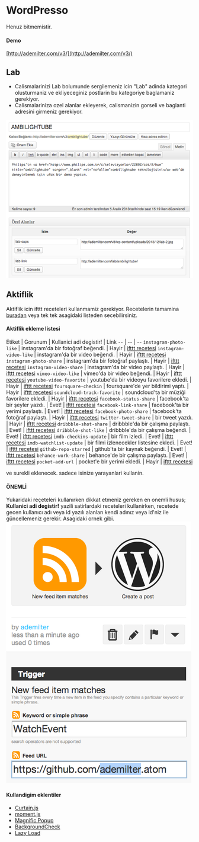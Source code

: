 # WordPresso
Henuz bitmemistir.

#### Demo
[http://ademilter.com/v3/](http://ademilter.com/v3/)


## Lab
* Calismalarinizi Lab bolumunde sergilemeniz icin "Lab" adinda kategori olusturmaniz ve ekliyeceginiz postlarin bu kategoriye baglamaniz gerekiyor.
* Calismalariniza ozel alanlar ekleyerek, calismanizin gorseli ve baglanti adresini girmeniz gerekiyor.

![lab icin gorsel ekleme](/other/lab-add-item.png)


## Aktiflik
Aktiflik icin ifttt receteleri kullanmamiz gerekiyor.
Recetelerin tamamina [buradan](https://ifttt.com/p/ademilter) veya tek tek asagidaki listeden secebilirsiniz.

#### Aktiflik ekleme listesi
Etiket | Gorunum | Kullanici adi degistir! | Link
-- | -- | --
``instagram-photo-like`` | instagram'da bir fotoğraf beğendi. | Hayir | [ifttt recetesi](#)
``instagram-video-like`` | instagram'da bir video beğendi. | Hayir | [ifttt recetesi](#)
``instagram-photo-share`` | instagram'da bir fotoğraf paylaştı. | Hayir | [ifttt recetesi](#)
``instagram-video-share`` | instagram'da bir video paylaştı. | Hayir | [ifttt recetesi](#)
``vimeo-video-like`` | vimeo'da bir video beğendi. | Hayir | [ifttt recetesi](#)
``youtube-video-favorite`` | youtube'da bir videoyu favorilere ekledi. | Hayir | [ifttt recetesi](#)
``foursquare-checkin`` | foursquare'de yer bildirimi yaptı. | Hayir | [ifttt recetesi](#)
``soundcloud-track-favorite`` | soundcloud'ta bir müziği favorilere ekledi. | Hayir | [ifttt recetesi](#)
``facebook-status-share`` | facebook'ta bir şeyler yazdı. | Evet! | [ifttt recetesi](#)
``facebook-link-share`` | facebook'ta bir yerimi paylaştı. | Evet! | [ifttt recetesi](#)
``facebook-photo-share`` | facebook'ta fotoğraf paylaştı. | Hayir | [ifttt recetesi](#)
``twitter-tweet-share`` | bir tweet yazdı. | Hayir | [ifttt recetesi](#)
``dribbble-shot-share`` | dribbble'da bir çalışma paylaştı. | Evet! | [ifttt recetesi](#)
``dribbble-shot-like`` | dribbble'da bir çalışma beğendi. | Evet! | [ifttt recetesi](#)
``imdb-checkins-update`` | bir film izledi. | Evet! | [ifttt recetesi](#)
``imdb-watchlist-update`` | bir filmi izlenecekler listesine ekledi. | Evet! | [ifttt recetesi](#)
``github-repo-starred`` | github'ta bir kaynak beğendi. | Evet! | [ifttt recetesi](#)
``behance-work-share`` | behance'de bir çalışma paylaştı. | Evet! | [ifttt recetesi](#)
``pocket-add-url`` | pocket'e bir yerimi ekledi. | Hayir | [ifttt recetesi](#)

ve surekli eklenecek. sadece isinize yarayanlari kullanin.

#### ÖNEMLİ
Yukaridaki reçeteleri kullanırken dikkat etmeniz gereken en onemli husus; **Kullanici adi degistir!** yazili satirlardaki receteleri kullanirken, recetede gecen kullanıcı adı veya id yazılı alanları kendi adınız veya id'niz ile güncellemeniz gerekir. Asagidaki ornek gibi.
![ifttt kullanici adini degistirmeyi unutmayin](/other/ifttt-id-change.png)


#### Kullandigim eklentiler
* [Curtain.js](https://github.com/Victa/curtain.js)
* [moment.js](https://github.com/moment/moment/)
* [Magnific Popup](http://dimsemenov.com/plugins/magnific-popup/)
* [BackgroundCheck](http://kennethcachia.com/background-check)
* [Lazy Load](http://www.appelsiini.net/projects/lazyload)
